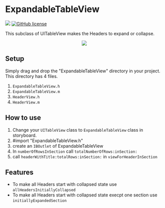 # ExpandableTableView

[![](http://img.shields.io/badge/iOS-7.0%2B-lightgrey.svg)]()
[![GitHub license](https://img.shields.io/github/license/mashape/apistatus.svg)](https://github.com/algolia/UILabel)

This subclass of UITableView makes the Headers to expand or collapse. 

<p align="center"><img src="https://cloud.githubusercontent.com/assets/2233857/14490099/96089bd6-0192-11e6-8427-966ce2605f84.gif"/></p>

## Setup

Simply drag and drop the "ExpandableTableView" directory in your project. This directory has 4 files.

1. `ExpandableTableView.h`
2. `ExpandableTableView.m`
3. `HeaderView.h`
4. `HeaderView.m`

## How to use

1. Change your `UITableView` class to `ExpandableTableView` class in storyboard.
2. #import "ExpandableTableView.h"
3. create an `IBOutlet` of ExpandableTableView
4. In `numberOfRowsInSection` call `totalNumberOfRows:inSection:` 
5. call `headerWithTitle:totalRows:inSection:` in `viewForHeaderInSection`

## Features
- To make all Headers start with collapsed state use `allHeadersInitiallyCollapsed`
- To make all Headers start with collapsed state execpt one section use `initiallyExpandedSection`

